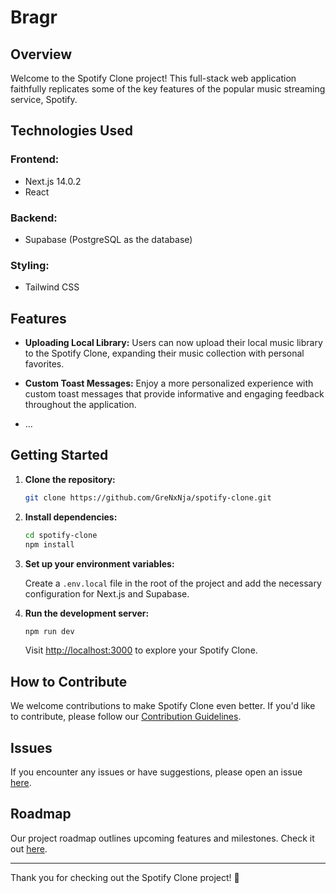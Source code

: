 # Bragr

## Overview

Welcome to the Spotify Clone project! This full-stack web application faithfully replicates some of the key features of the popular music streaming service, Spotify.

## Technologies Used

### Frontend:

- Next.js 14.0.2
- React

### Backend:

- Supabase (PostgreSQL as the database)

### Styling:

- Tailwind CSS

## Features

- **Uploading Local Library:** Users can now upload their local music library to the Spotify Clone, expanding their music collection with personal favorites.

- **Custom Toast Messages:** Enjoy a more personalized experience with custom toast messages that provide informative and engaging feedback throughout the application.

- ...

## Getting Started

1. **Clone the repository:**

   ```bash
   git clone https://github.com/GreNxNja/spotify-clone.git
   ```

2. **Install dependencies:**

   ```bash
   cd spotify-clone
   npm install
   ```

3. **Set up your environment variables:**

   Create a `.env.local` file in the root of the project and add the necessary configuration for Next.js and Supabase.

4. **Run the development server:**

   ```bash
   npm run dev
   ```

   Visit [http://localhost:3000](http://localhost:3000) to explore your Spotify Clone.

## How to Contribute

We welcome contributions to make Spotify Clone even better. If you'd like to contribute, please follow our [Contribution Guidelines](link-to-contribution-guidelines).

## Issues

If you encounter any issues or have suggestions, please open an issue [here](link-to-issues).

## Roadmap

Our project roadmap outlines upcoming features and milestones. Check it out [here](link-to-roadmap).

---

Thank you for checking out the Spotify Clone project! 🚀
